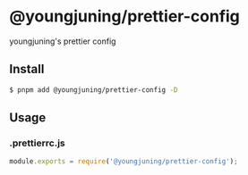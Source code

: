 # @youngjuning/prettier-config

youngjuning's prettier config

## Install

```sh
$ pnpm add @youngjuning/prettier-config -D
```

## Usage

### .prettierrc.js

```js
module.exports = require('@youngjuning/prettier-config');
```
